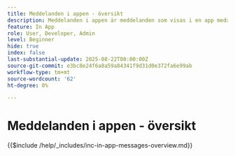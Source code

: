 ```yaml
---
title: Meddelanden i appen - översikt
description: Meddelanden i appen är meddelanden som visas i en app medan användaren aktivt använder den. De är överläggsmeddelanden som visas ovanpå appen. De visas inte på låsskärmen eller utanför appen, utan visas som banners, popup-fönster eller små kort när användaren utforskar appen.
feature: In App
role: User, Developer, Admin
level: Beginner
hide: true
index: false
last-substantial-update: 2025-08-22T00:00:00Z
source-git-commit: e3bc8e24f6a8a59a84341f9d31d0e372fa6e99ab
workflow-type: tm+mt
source-wordcount: '62'
ht-degree: 0%

---
```



# Meddelanden i appen - översikt

{{$include /help/_includes/inc-in-app-messages-overview.md}}
